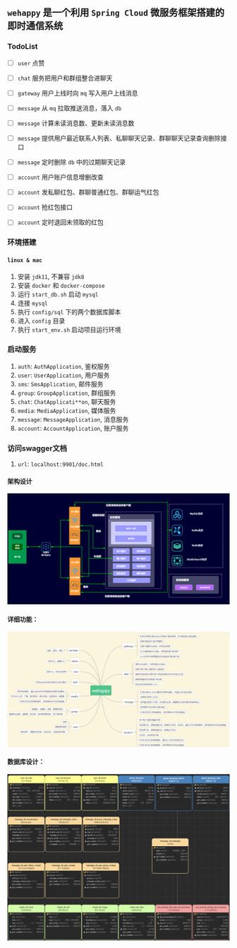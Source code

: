 ## `wehappy` 是一个利用 `Spring Cloud` 微服务框架搭建的即时通信系统

### TodoList

 - [ ] `user` 点赞
 - [ ] `chat` 服务把用户和群组整合进聊天
 - [ ] `gateway` 用户上线时向 `mq` 写入用户上线消息
 - [ ] `message` 从 `mq` 拉取推送消息，落入 `db`
 - [ ] `message` 计算未读消息数、更新未读消息数
 - [ ] `message` 提供用户最近联系人列表、私聊聊天记录、群聊聊天记录查询删除接口
 - [ ] `message` 定时删除 `db` 中的过期聊天记录
 - [ ] `account` 用户账户信息增删改查
 - [ ] `account` 发私聊红包、群聊普通红包、群聊运气红包
 - [ ] `account` 抢红包接口
 - [ ] `account` 定时退回未领取的红包
 

### 环境搭建

#### `linux & mac`

1. 安装 `jdk11`, 不兼容 `jdk8`
2. 安装 `docker` 和 `docker-compose`
3. 运行 `start_db.sh` 启动 `mysql`
4. 连接 `mysql`
5. 执行 `config/sql` 下的两个数据库脚本
6. 进入 `config` 目录
7. 执行 `start_env.sh` 启动项目运行环境

### 启动服务

1. `auth`: `AuthApplication`, 鉴权服务
2. `user`: `UserApplication`, 用户服务
3. `sms`: `SmsApplication`, 邮件服务
4. `group`: `GroupApplication`, 群组服务
5. `chat`: `ChatApplicati**on`, 聊天服务
6. `media`: `MediaApplication`, 媒体服务
7. `message`: `MessageApplication`, 消息服务
8. `account`: `AccountApplication`, 账户服务

### 访问swagger文档

1. `url`: `localhost:9901/doc.html`

#### 架构设计

![image-20201021005206055](doc/image/image-20201021005206055.png)

#### 详细功能：

![image-20201021005206013](doc/image/image-20201021005206013.png)

#### 数据库设计：

![image-20201021231238096](doc/image/image-20201021231238096.png)

